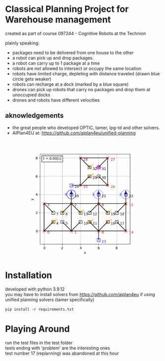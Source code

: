 # Classical Planning Project for Warehouse management

created as part of course 097244 - Cognitive Robots at the Technion

plainly speaking:
* packages need to be delivered from one house to the other
* a robot can pick up and drop packages.
* a robot can carry up to 1 package at a time
* robots are not allowed to intersect or occupy the same location
* robots have limited charge, depleting with distance traveled (drawn blue circle gets weaker)
* robots can recharge at a dock (marked by a blue square)
* drones can pick up robots that carry no packages and drop them at unoccupied docks
* drones and robots have different velocities

## aknowledgements
* the great people who developed OPTIC, tamer, lpg-td and other solvers.
* AIPlan4EU at: https://github.com/aiplan4eu/unified-planning


![SC2 Video](images/16_movie.gif)

# Installation
developed with python 3.9.12 </br>
you may have to install solvers from https://github.com/aiplan4eu if using unified planning solvers (tamer specifically)
```
pip install -r requirements.txt 
```

# Playing Around
run the test files in the test folder </br>
tests ending with 'problem' are the interesting ones </br>
test number 17 (replanning) was abandoned at this hour </br>

